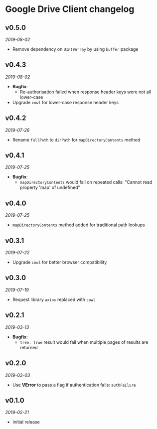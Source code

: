 # Google Drive Client changelog

## v0.5.0
_2019-08-02_

 * Remove dependency on `UInt8Array` by using `buffer` package

## v0.4.3
_2019-08-02_

 * **Bugfix**:
   * Re-authorisation failed when response header keys were not all lower-case
 * Upgrade `cowl` for lower-case response header keys

## v0.4.2
_2019-07-26_

 * Rename `fullPath` to `dirPath` for `mapDirectoryContents` method

## v0.4.1
_2019-07-25_

 * **Bugfix**:
   * `mapDirectoryContents` would fail on repeated calls: "Cannot read property 'map' of undefined"

## v0.4.0
_2019-07-25_

 * `mapDirectoryContents` method added for traditional path lookups

## v0.3.1
_2019-07-22_

 * Upgrade `cowl` for better browser compatibility

## v0.3.0
_2019-07-19_

 * Request library `axios` replaced with `cowl`

## v0.2.1
_2019-03-13_

 * **Bugfix**:
   * `tree: true` result would fail when multiple pages of results are returned

## v0.2.0
_2019-03-03_

 * Use **VError** to pass a flag if authentication fails: `authFailure`

## v0.1.0
_2019-02-21_

 * Initial release
